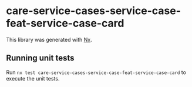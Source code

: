 # care-service-cases-service-case-feat-service-case-card

This library was generated with [Nx](https://nx.dev).

## Running unit tests

Run `nx test care-service-cases-service-case-feat-service-case-card` to execute the unit tests.
